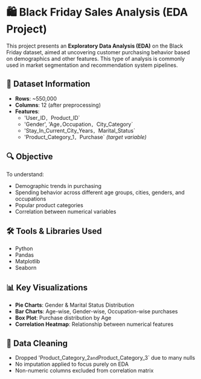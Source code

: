 # 🛍️ Black Friday Sales Analysis (EDA Project)

This project presents an **Exploratory Data Analysis (EDA)** on the Black Friday dataset, aimed at uncovering customer purchasing behavior based on demographics and other features. This type of analysis is commonly used in market segmentation and recommendation system pipelines.

## 📁 Dataset Information

- **Rows**: ~550,000  
- **Columns**: 12 (after preprocessing)
- **Features**:
  - 'User_ID`, `Product_ID`
  - 'Gender', 'Age` , `Occupation`, `City_Category`
  - 'Stay_In_Current_City_Years`, `Marital_Status`
  - 'Product_Category_1`, `Purchase` *(target variable)*

## 🔍 Objective

To understand:
- Demographic trends in purchasing
- Spending behavior across different age groups, cities, genders, and occupations
- Popular product categories
- Correlation between numerical variables

## 🛠️ Tools & Libraries Used

- Python
- Pandas
- Matplotlib
- Seaborn

## 📊 Key Visualizations

- **Pie Charts**: Gender & Marital Status Distribution
- **Bar Charts**: Age-wise, Gender-wise, Occupation-wise purchases
- **Box Plot**: Purchase distribution by Age
- **Correlation Heatmap**: Relationship between numerical features

## 🧼 Data Cleaning

- Dropped 'Product_Category_2` and `Product_Category_3` due to many nulls
- No imputation applied to focus purely on EDA
- Non-numeric columns excluded from correlation matrix
